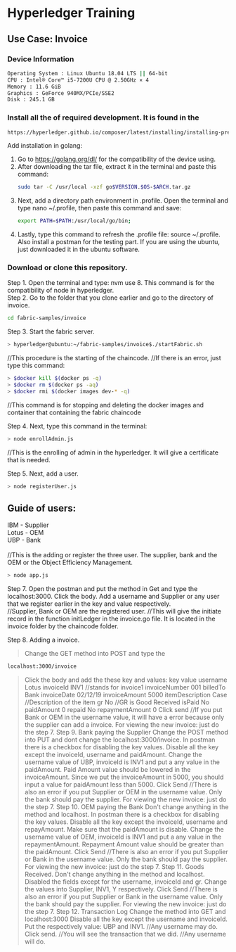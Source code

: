#  Hyperledger Training
## Use Case: Invoice

### Device Information
```bash
Operating System : Linux Ubuntu 18.04 LTS || 64-bit
CPU : Intel® Core™ i5-7200U CPU @ 2.50GHz × 4 
Memory : 11.6 GiB
Graphics : GeForce 940MX/PCIe/SSE2 
Disk : 245.1 GB
```


### Install all the of required development. It is found in the 
```bash
https://hyperledger.github.io/composer/latest/installing/installing-prereqs.html.
```

Add installation in golang:
1. Go to https://golang.org/dl/ for the compatibility of the device using.
2. After downloading the tar file, extract it in the terminal and paste this command:
   ```bash
   sudo tar -C /usr/local -xzf go$VERSION.$OS-$ARCH.tar.gz
   ```
3. Next, add a directory path environment in .profile. Open the terminal and type nano ~/.profile, then paste this command and save: <br>
   ```bash
   export PATH=$PATH:/usr/local/go/bin;
   ```
4. Lastly, type this command to refresh the .profile file: source ~/.profile.
Also install a postman for the testing part. If you are using the ubuntu, just downloaded it in the ubuntu software.


### Download or clone this repository.
Step 1. Open the terminal and type: nvm use 8. This command is for the compatibility of node in hyperledger. <br>
Step 2. Go to the folder that you clone earlier and go to the directory of invoice.
```bash
cd fabric-samples/invoice
```
Step 3. Start the fabric server. <br>
```bash
> hyperledger@ubuntu:~/fabric-samples/invoice$./startFabric.sh
```
//This procedure is the starting of the chaincode.
//If there is an error, just type this command: <br>
```bash
> $docker kill $(docker ps -q)
> $docker rm $(docker ps -aq)
> $docker rmi $(docker images dev-* -q)
```
//This command is for stopping and deleting the docker images and container that containing the fabric chaincode <br>

Step 4. Next, type this command in the terminal:
```bash
> node enrollAdmin.js
```
//This is the enrolling of admin in the hyperledger. It will give a certificate that is needed.<br>

Step 5. Next, add a user.
```bash
> node registerUser.js
```


## Guide of users:
IBM - Supplier <br>
Lotus - OEM <br>
UBP - Bank <br>
<br>
//This is the adding or register the three user. The supplier, bank and the OEM or the Object Efficiency Management.
```bash
> node app.js
```
Step 7. Open the postman and put the method in Get and type the localhost:3000. Click the body. Add a username and Supplier or any user that we register earlier in the key and value respectively. <br>
//Supplier, Bank or OEM are the registered user.
//This will give the initiate record in the function initLedger in the invoice.go file. It is located in the invoice folder by the chaincode folder.

Step 8. Adding a invoice. <br>
> Change the GET method into POST and type the 
```bash
localhost:3000/invoice
```
> Click the body and add the these key and values:
key         value
username        Lotus
invoiceId       INV1 //stands for invoice1
invoiceNumber       001
billedTo        Bank
invoiceDate     02/12/19
invoiceAmount       5000
itemDescription     Case //Description of the item
gr          No //GR is Good Received
isPaid          No
paidAmount      0
repaid          No
repaymentAmount     0
> Click send
//If you put Bank or OEM in the username value, it will have a error because only the supplier can add a invoice.
For viewing the new invoice: just do the step 7.
Step 9. Bank paying the Supplier
> Change the POST method into PUT and dont change the localhost:3000/invoice.
> In postman there is a checkbox for disabling the key values. Disable all the key except the invoiceId, username and paidAmount.
> Change the username value of UBP, invoiceId is INV1 and put a any value in the paidAmount. Paid Amount value should be lowered in the invoiceAmount. Since we put the invoiceAmount in 5000, you should input a value for paidAmount less than 5000.
> Click Send
//There is also an error if you put Supplier or OEM in the username value. Only the bank should pay the supplier.
For viewing the new invoice: just do the step 7.
Step 10. OEM paying the Bank
> Don't change anything in the method and localhost.
> In postman there is a checkbox for disabling the key values. Disable all the key except the invoiceId, username and repayAmount. Make sure that the paidAmount is disable.
> Change the username value of OEM, invoiceId is INV1 and put a any value in the repaymentAmount. Repayment Amount value should be greater than the paidAmount.
> Click Send
//There is also an error if you put Supplier or Bank in the username value. Only the bank should pay the supplier.
For viewing the new invoice: just do the step 7.
Step 11. Goods Received.
> Don't change anything in the method and localhost.
> Disabled the fields except for the username, invoiceId and gr.
> Change the values into Supplier, INV1, Y respectively.
> Click Send
//There is also an error if you put Supplier or Bank in the username value. Only the bank should pay the supplier.
For viewing the new invoice: just do the step 7.
Step 12. Transaction Log
> Change the method into GET and localhost:3000
> Disable all the key except the username and invoiceId.
> Put the respectively value: UBP and INV1.
//Any username may do.
> Click send.
//You will see the transaction that we did.
//Any username will do.
